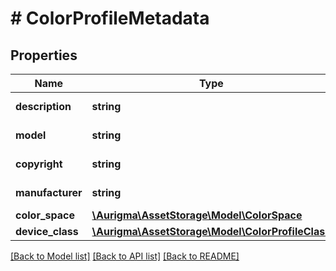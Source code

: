# # ColorProfileMetadata

## Properties

Name | Type | Description | Notes
------------ | ------------- | ------------- | -------------
**description** | **string** | Color profile description | [optional]
**model** | **string** | Color profile model | [optional]
**copyright** | **string** | Color profile copyright | [optional]
**manufacturer** | **string** | Color profile manufacturer | [optional]
**color_space** | [**\Aurigma\AssetStorage\Model\ColorSpace**](ColorSpace.md) |  | [optional]
**device_class** | [**\Aurigma\AssetStorage\Model\ColorProfileClass**](ColorProfileClass.md) |  | [optional]

[[Back to Model list]](../../README.md#models) [[Back to API list]](../../README.md#endpoints) [[Back to README]](../../README.md)
